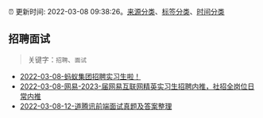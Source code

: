 :alarm_clock: 更新时间: 2022-03-08 09:38:26。[来源分类](../README.md)、[标签分类](../TAGS.md)、[时间分类](../TIMELINE.md)

## 招聘面试


> 关键字：`招聘`、`面试`



- [2022-03-08-蚂蚁集团招聘实习生啦！](https://www.v2ex.com/t/838894) 
- [2022-03-08-网易-2023-届网易互联网精英实习生招聘内推，社招全岗位日常内推](https://www.v2ex.com/t/838871) 
- [2022-03-08-12-道腾讯前端面试真题及答案整理](https://toutiao.io/k/p5z6q6j) 